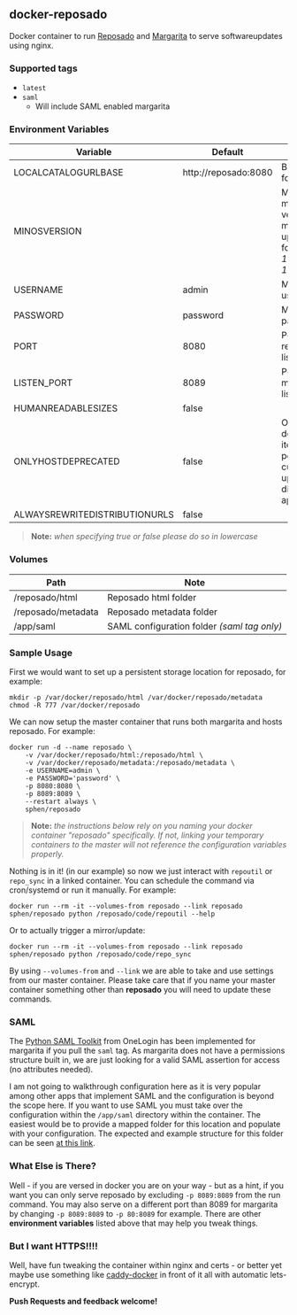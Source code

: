 ## docker-reposado

Docker container to run [Reposado][1] and [Margarita][2] to serve softwareupdates using nginx.

### Supported tags

- `latest`
- `saml`
  - Will include SAML enabled margarita

### Environment Variables

Variable | Default | Note
--- | --- | ---
LOCALCATALOGURLBASE | http://reposado:8080 | Base URL for repo
MINOSVERSION | | Minimum minor OS version to mirror updates for. _(ie. 10.12.X = 12)_
USERNAME | admin | Margarita username
PASSWORD | password | Margarita password
PORT | 8080 | Port reposado listens on
LISTEN_PORT | 8089 | Port margarita listens on
HUMANREADABLESIZES | false |
ONLYHOSTDEPRECATED | false | Only host deprecated items, point current updates directly to apple
ALWAYSREWRITEDISTRIBUTIONURLS | false |

> **Note:** _when specifying true or false please do so in lowercase_

### Volumes

Path | Note
--- | ---
/reposado/html | Reposado html folder
/reposado/metadata | Reposado metadata folder
/app/saml | SAML configuration folder _(saml tag only)_

### Sample Usage

First we would want to set up a persistent storage location for reposado, for example:

```
mkdir -p /var/docker/reposado/html /var/docker/reposado/metadata
chmod -R 777 /var/docker/reposado
```

We can now setup the master container that runs both margarita and hosts reposado.  For example:

```
docker run -d --name reposado \
    -v /var/docker/reposado/html:/reposado/html \
    -v /var/docker/reposado/metadata:/reposado/metadata \
    -e USERNAME=admin \
    -e PASSWORD='password' \
    -p 8080:8080 \
    -p 8089:8089 \
    --restart always \
    sphen/reposado
```

> **Note:** _the instructions below rely on you naming your docker container "reposado" specifically.  If not, linking your temporary containers to the master will not reference the configuration variables properly._

Nothing is in it! (in our example) so now we just interact with `repoutil` or `repo_sync` in a linked container.  You can schedule the command via cron/systemd or run it manually.  For example:

```
docker run --rm -it --volumes-from reposado --link reposado sphen/reposado python /reposado/code/repoutil --help
```

Or to actually trigger a mirror/update:

```
docker run --rm -it --volumes-from reposado --link reposado sphen/reposado python /reposado/code/repo_sync
```

By using `--volumes-from` and `--link` we are able to take and use settings from our master container.  Please take care that if you name your master container something other than **reposado** you will need to update these commands.

### SAML

The [Python SAML Toolkit][5] from OneLogin has been implemented for margarita if you pull the `saml` tag.  As margarita does not have a permissions structure built in, we are just looking for a valid SAML assertion for access (no attributes needed).

I am not going to walkthrough configuration here as it is very popular among other apps that implement SAML and the configuration is beyond the scope here.  If you want to use SAML you must take over the configuration within the `/app/saml` directory within the container.  The easiest would be to provide a mapped folder for this location and populate with your configuration.  The expected and example structure for this folder can be seen [at this link][4].

### What Else is There?

Well - if you are versed in docker you are on your way - but as a hint, if you want you can only serve reposado by excluding `-p 8089:8089` from the run command.  You may also serve on a different port than 8089 for margarita by changing `-p 8089:8089` to `-p 80:8089` for example.  There are other **environment variables** listed above that may help you tweak things.

### But I want HTTPS!!!!

Well, have fun tweaking the container within nginx and certs - or better yet maybe use something like [caddy-docker][3] in front of it all with automatic lets-encrypt.

**Push Requests and feedback welcome!**

[1]: https://github.com/wdas/reposado
[2]: https://github.com/jessepeterson/margarita
[3]: https://github.com/abiosoft/caddy-docker
[4]: https://github.com/sphen13/margarita/tree/6ef24b12892def6c7e3a77e302fce5d27a421c2d/saml
[5]: https://github.com/onelogin/python-saml
